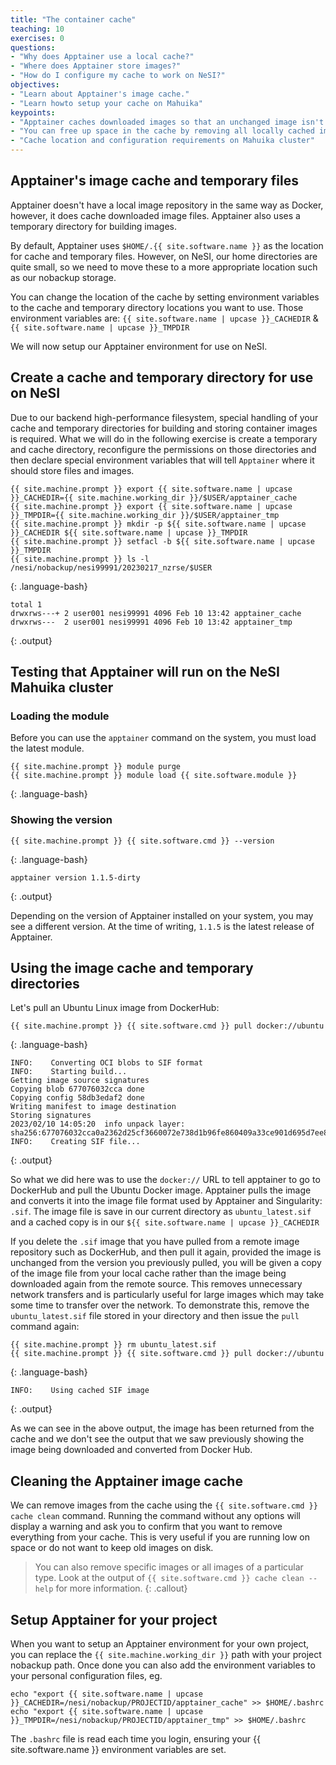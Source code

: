 ```yaml
---
title: "The container cache"
teaching: 10
exercises: 0
questions:
- "Why does Apptainer use a local cache?"
- "Where does Apptainer store images?"
- "How do I configure my cache to work on NeSI?"
objectives:
- "Learn about Apptainer's image cache."
- "Learn howto setup your cache on Mahuika"
keypoints:
- "Apptainer caches downloaded images so that an unchanged image isn't downloaded again when it is requested using the `apptainer pull` command."
- "You can free up space in the cache by removing all locally cached images or by specifying individual images to remove."
- "Cache location and configuration requirements on Mahuika cluster"
---
```


## Apptainer's image cache and temporary files

Apptainer doesn't have a local image repository in the same way as Docker, however, it does cache downloaded image files. Apptainer also uses a temporary directory for building images.

By default, Apptainer uses `$HOME/.{{ site.software.name }}` as the location for cache and temporary files. However, on NeSI, our home directories are quite small, so we need to move these to a more appropriate location such as our nobackup storage.

You can change the location of the cache by setting environment variables to the cache and temporary directory locations you want to use.  Those environment variables are:
`{{ site.software.name | upcase }}_CACHEDIR` & `{{ site.software.name | upcase }}_TMPDIR`

We will now setup our Apptainer environment for use on NeSI.

## Create a cache and temporary directory for use on NeSI

Due to our backend high-performance filesystem, special handling of your cache and temporary directories for building and storing container images is required.  What we will do in the following exercise is create a temporary and cache directory, reconfigure the permissions on those directories and then declare special environment variables that will tell `Apptainer` where it should store files and images.

```
{{ site.machine.prompt }} export {{ site.software.name | upcase }}_CACHEDIR={{ site.machine.working_dir }}/$USER/apptainer_cache
{{ site.machine.prompt }} export {{ site.software.name | upcase }}_TMPDIR={{ site.machine.working_dir }}/$USER/apptainer_tmp
{{ site.machine.prompt }} mkdir -p ${{ site.software.name | upcase }}_CACHEDIR ${{ site.software.name | upcase }}_TMPDIR
{{ site.machine.prompt }} setfacl -b ${{ site.software.name | upcase }}_TMPDIR
{{ site.machine.prompt }} ls -l /nesi/nobackup/nesi99991/20230217_nzrse/$USER
```
{: .language-bash}

```
total 1
drwxrws---+ 2 user001 nesi99991 4096 Feb 10 13:42 apptainer_cache
drwxrws---  2 user001 nesi99991 4096 Feb 10 13:42 apptainer_tmp
```
{: .output}

## Testing that Apptainer will run on the NeSI Mahuika cluster

### Loading the module

Before you can use the `apptainer` command on the system, you must load the latest module.

```
{{ site.machine.prompt }} module purge
{{ site.machine.prompt }} module load {{ site.software.module }}
```
{: .language-bash}

### Showing the version

```
{{ site.machine.prompt }} {{ site.software.cmd }} --version
```
{: .language-bash}

```
apptainer version 1.1.5-dirty
```
{: .output}

Depending on the version of Apptainer installed on your system, you may see a different version. At the time of writing, `1.1.5` is the latest release of Apptainer.

## Using the image cache and temporary directories

Let's pull an Ubuntu Linux image from DockerHub:

```
{{ site.machine.prompt }} {{ site.software.cmd }} pull docker://ubuntu
```
{: .language-bash}

```
INFO:    Converting OCI blobs to SIF format
INFO:    Starting build...
Getting image source signatures
Copying blob 677076032cca done
Copying config 58db3edaf2 done
Writing manifest to image destination
Storing signatures
2023/02/10 14:05:20  info unpack layer: sha256:677076032cca0a2362d25cf3660072e738d1b96fe860409a33ce901d695d7ee8
INFO:    Creating SIF file...
```
{: .output}

So what we did here was to use the `docker://` URL to tell apptainer to go to DockerHub and pull the Ubuntu Docker image.  Apptainer pulls the image and converts it into the image file format used by Apptainer and Singularity: `.sif`.  The image file is save in our current directory as `ubuntu_latest.sif` and a cached copy is in our `${{ site.software.name | upcase }}_CACHEDIR`

If you delete the `.sif` image that you have pulled from a remote image repository such as DockerHub, and then pull it again, provided the image is unchanged from the version you previously pulled, you will be given a copy of the image file from your local cache rather than the image being downloaded again from the remote source. This removes unnecessary network transfers and is particularly useful for large images which may take some time to transfer over the network. To demonstrate this, remove the `ubuntu_latest.sif` file stored in your directory and then issue the `pull` command again:

```
{{ site.machine.prompt }} rm ubuntu_latest.sif
{{ site.machine.prompt }} {{ site.software.cmd }} pull docker://ubuntu
```
{: .language-bash}

```
INFO:    Using cached SIF image
```
{: .output}

As we can see in the above output, the image has been returned from the cache and we don't see the output that we saw previously showing the image being downloaded and converted from Docker Hub.

## Cleaning the Apptainer image cache
We can remove images from the cache using the `{{ site.software.cmd }} cache clean` command. Running the command without any options will display a warning and ask you to confirm that you want to remove everything from your cache.  This is very useful if you are running low on space or do not want to keep old images on disk.
>
> You can also remove specific images or all images of a particular type. Look at the output of `{{ site.software.cmd }} cache clean --help` for more information.
{: .callout}


## Setup Apptainer for your project
When you want to setup an Apptainer environment for your own project, you can replace the `{{ site.machine.working_dir }}` path with your project nobackup path. Once done you can also add the environment variables to your personal configuration files, eg.
```
echo "export {{ site.software.name | upcase }}_CACHEDIR=/nesi/nobackup/PROJECTID/apptainer_cache" >> $HOME/.bashrc
echo "export {{ site.software.name | upcase }}_TMPDIR=/nesi/nobackup/PROJECTID/apptainer_tmp" >> $HOME/.bashrc
```

The `.bashrc` file is read each time you login, ensuring your {{ site.software.name }} environment variables are set.
